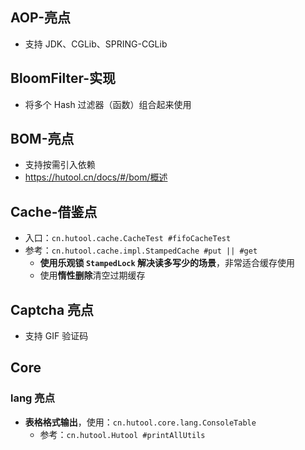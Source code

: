 ## AOP-亮点
- 支持 JDK、CGLib、SPRING-CGLib

## BloomFilter-实现
- 将多个 Hash 过滤器（函数）组合起来使用

## BOM-亮点
- 支持按需引入依赖
- https://hutool.cn/docs/#/bom/概述

## Cache-借鉴点
- 入口：`cn.hutool.cache.CacheTest #fifoCacheTest`
- 参考：`cn.hutool.cache.impl.StampedCache #put || #get`
  - **使用乐观锁 `StampedLock` 解决读多写少的场景**，非常适合缓存使用
  - 使用**惰性删除**清空过期缓存

## Captcha 亮点
- 支持 GIF 验证码

## Core
### lang 亮点
- **表格格式输出**，使用：`cn.hutool.core.lang.ConsoleTable`
  - 参考：`cn.hutool.Hutool #printAllUtils`